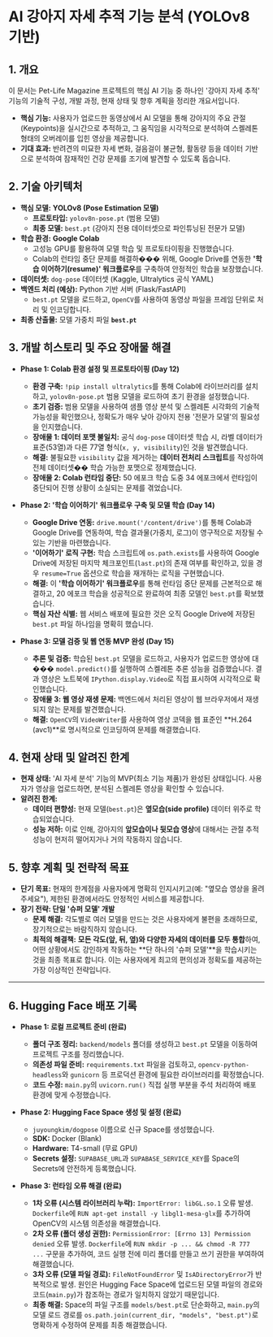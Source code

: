 # AI 강아지 자세 추적 기능 분석 (YOLOv8 기반)

## 1. 개요

이 문서는 Pet-Life Magazine 프로젝트의 핵심 AI 기능 중 하나인 '강아지 자세 추적' 기능의 기술적 구성, 개발 과정, 현재 상태 및 향후 계획을 정리한 개요서입니다.

- **핵심 기능:** 사용자가 업로드한 동영상에서 AI 모델을 통해 강아지의 주요 관절(Keypoints)을 실시간으로 추적하고, 그 움직임을 시각적으로 분석하여 스켈레톤 형태의 오버레이를 입힌 영상을 제공합니다.
- **기대 효과:** 반려견의 미묘한 자세 변화, 걸음걸이 불균형, 활동량 등을 데이터 기반으로 분석하여 잠재적인 건강 문제를 조기에 발견할 수 있도록 돕습니다.

## 2. 기술 아키텍처

- **핵심 모델:** **YOLOv8 (Pose Estimation 모델)**
  - **프로토타입:** `yolov8n-pose.pt` (범용 모델)
  - **최종 모델:** `best.pt` (강아지 전용 데이터셋으로 파인튜닝된 전문가 모델)
- **학습 환경:** **Google Colab**
  - 고성능 GPU를 활용하여 모델 학습 및 프로토타이핑을 진행했습니다.
  - Colab의 런타임 중단 문제를 해결하��� 위해, Google Drive를 연동한 **'학습 이어하기(resume)' 워크플로우**를 구축하여 안정적인 학습을 보장했습니다.
- **데이터셋:** `dog-pose` 데이터셋 (Kaggle, Ultralytics 공식 YAML)
- **백엔드 처리 (예상):** Python 기반 서버 (Flask/FastAPI)
  - `best.pt` 모델을 로드하고, `OpenCV`를 사용하여 동영상 파일을 프레임 단위로 처리 및 인코딩합니다.
- **최종 산출물:** 모델 가중치 파일 **`best.pt`**

## 3. 개발 히스토리 및 주요 장애물 해결

- **Phase 1: Colab 환경 설정 및 프로토타이핑 (Day 12)**
  - **환경 구축:** `!pip install ultralytics`를 통해 Colab에 라이브러리를 설치하고, `yolov8n-pose.pt` 범용 모델을 로드하여 초기 환경을 설정했습니다.
  - **초기 검증:** 범용 모델을 사용하여 샘플 영상 분석 및 스켈레톤 시각화의 기술적 가능성을 확인했으나, 정확도가 매우 낮아 강아지 전용 '전문가 모델'의 필요성을 인지했습니다.
  - **장애물 1: 데이터 포맷 불일치:** 공식 `dog-pose` 데이터셋 학습 시, 라벨 데이터가 표준(53열)과 다른 77열 형식(`x, y, visibility`)인 것을 발견했습니다.
  - **해결:** 불필요한 `visibility` 값을 제거하는 **데이터 전처리 스크립트**를 작성하여 전체 데이터셋�� 학습 가능한 포맷으로 정제했습니다.
  - **장애물 2: Colab 런타임 중단:** 50 에포크 학습 도중 34 에포크에서 런타임이 중단되어 진행 상황이 소실되는 문제를 겪었습니다.

- **Phase 2: '학습 이어하기' 워크플로우 구축 및 모델 학습 (Day 14)**
  - **Google Drive 연동:** `drive.mount('/content/drive')`를 통해 Colab과 Google Drive를 연동하여, 학습 결과물(가중치, 로그)이 영구적으로 저장될 수 있는 기반을 마련했습니다.
  - **'이어하기' 로직 구현:** 학습 스크립트에 `os.path.exists`를 사용하여 Google Drive에 저장된 마지막 체크포인트(`last.pt`)의 존재 여부를 확인하고, 있을 경우 `resume=True` 옵션으로 학습을 재개하는 로직을 구현했습니다.
  - **해결:** 이 **'학습 이어하기' 워크플로우**를 통해 런타임 중단 문제를 근본적으로 해결하고, 20 에포크 학습을 성공적으로 완료하여 최종 모델인 `best.pt`를 확보했습니다.
  - **핵심 자산 식별:** 웹 서비스 배포에 필요한 것은 오직 Google Drive에 저장된 `best.pt` 파일 하나임을 명확히 했습니다.

- **Phase 3: 모델 검증 및 웹 연동 MVP 완성 (Day 15)**
  - **추론 및 검증:** 학습된 `best.pt` 모델을 로드하고, 사용자가 업로드한 영상에 대��� `model.predict()`를 실행하여 스켈레톤 추론 성능을 검증했습니다. 결과 영상은 노트북에 `IPython.display.Video`로 직접 표시하여 시각적으로 확인했습니다.
  - **장애물 3: 웹 영상 재생 문제:** 백엔드에서 처리된 영상이 웹 브라우저에서 재생되지 않는 문제를 발견했습니다.
  - **해결:** `OpenCV`의 `VideoWriter`를 사용하여 영상 코덱을 웹 표준인 **H.264 (avc1)**로 명시적으로 인코딩하여 문제를 해결했습니다.

## 4. 현재 상태 및 알려진 한계

- **현재 상태:** 'AI 자세 분석' 기능의 MVP(최소 기능 제품)가 완성된 상태입니다. 사용자가 영상을 업로드하면, 분석된 스켈레톤 영상을 확인할 수 있습니다.
- **알려진 한계:**
  - **데이터 편향성:** 현재 모델(`best.pt`)은 **옆모습(side profile)** 데이터 위주로 학습되었습니다.
  - **성능 저하:** 이로 인해, 강아지의 **앞모습이나 뒷모습 영상**에 대해서는 관절 추적 성능이 현저히 떨어지거나 거의 작동하지 않습니다.

## 5. 향후 계획 및 전략적 목표

- **단기 목표:** 현재의 한계점을 사용자에게 명확히 인지시키고(예: "옆모습 영상을 올려주세요"), 제한된 환경에서라도 안정적인 서비스를 제공합니다.
- **장기 전략: 단일 '슈퍼 모델' 개발**
  - **문제 해결:** 각도별로 여러 모델을 만드는 것은 사용자에게 불편을 초래하므로, 장기적으로는 바람직하지 않습니다.
  - **최적의 해결책:** **모든 각도(앞, 뒤, 옆)와 다양한 자세의 데이터를 모두 통합**하여, 어떤 상황에서도 강인하게 작동하는 **단 하나의 '슈퍼 모델'**을 학습시키는 것을 최종 목표로 합니다. 이는 사용자에게 최고의 편의성과 정확도를 제공하는 가장 이상적인 전략입니다.

---

## 6. Hugging Face 배포 기록

- **Phase 1: 로컬 프로젝트 준비 (완료)**
  - **폴더 구조 정리:** `backend/models` 폴더를 생성하고 `best.pt` 모델을 이동하여 프로젝트 구조를 정리했습니다.
  - **의존성 파일 준비:** `requirements.txt` 파일을 검토하고, `opencv-python-headless`와 `gunicorn` 등 프로덕션 환경에 필요한 라이브러리를 확정했습니다.
  - **코드 수정:** `main.py`의 `uvicorn.run()` 직접 실행 부분을 주석 처리하여 배포 환경에 맞게 수정했습니다.

- **Phase 2: Hugging Face Space 생성 및 설정 (완료)**
  - `juyoungkim/dogpose` 이름으로 신규 Space를 생성했습니다.
  - **SDK:** Docker (Blank)
  - **Hardware:** T4-small (무료 GPU)
  - **Secrets 설정:** `SUPABASE_URL`과 `SUPABASE_SERVICE_KEY`를 Space의 Secrets에 안전하게 등록했습니다.

- **Phase 3: 런타임 오류 해결 (완료)**
  - **1차 오류 (시스템 라이브러리 누락):** `ImportError: libGL.so.1` 오류 발생. `Dockerfile`에 `RUN apt-get install -y libgl1-mesa-glx`를 추가하여 OpenCV의 시스템 의존성을 해결했습니다.
  - **2차 오류 (폴더 생성 권한):** `PermissionError: [Errno 13] Permission denied` 오류 발생. `Dockerfile`에 `RUN mkdir -p ... && chmod -R 777 ...` 구문을 추가하여, 코드 실행 전에 미리 폴더를 만들고 쓰기 권한을 부여하여 해결했습니다.
  - **3차 오류 (모델 파일 경로):** `FileNotFoundError` 및 `IsADirectoryError`가 반복적으로 발생. 원인은 Hugging Face Space에 업로드된 모델 파일의 경로와 코드(`main.py`)가 참조하는 경로가 일치하지 않았기 때문입니다.
  - **최종 해결:** Space의 파일 구조를 `models/best.pt`로 단순화하고, `main.py`의 모델 로드 경로를 `os.path.join(current_dir, "models", "best.pt")`로 명확하게 수정하여 문제를 최종 해결했습니다.
